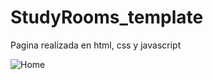 # StudyRooms_template
Pagina realizada en html, css y javascript

![Home](https://user-images.githubusercontent.com/37634203/109394270-c99ba300-78eb-11eb-815d-701d97394c0e.png)

